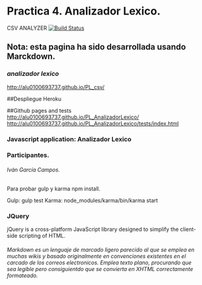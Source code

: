 # Practica 4. Analizador Lexico. #
CSV ANALYZER    [![Build Status](https://travis-ci.org/alu0100693737/PL_AnalizadorLexico.svg)](https://travis-ci.org/alu0100693737/PL_AnalizadorLexico)

Nota: esta pagina ha sido desarrollada usando Marckdown.
--------------------------------------------------------

### ***analizador lexico***

http://alu0100693737.github.io/PL_csv/

##Despliegue Heroku

##Github pages and tests
http://alu0100693737.github.io/PL_AnalizadorLexico/
http://alu0100693737.github.io/PL_AnalizadorLexico/tests/index.html

### Javascript application: Analizador Lexico

### Participantes.
###### Iván García Campos.

Para probar gulp y karma
npm install.

Gulp: gulp test
Karma: node_modules/karma/bin/karma start

### JQuery 
 jQuery is a cross-platform JavaScript library designed to simplify the client-side scripting of HTML. 
###### Markdown es un lenguaje de marcado ligero parecido al que se emplea en muchas wikis y basado originalmente en convenciones existentes en el carcado de los correos electronicos. Emplea texto plano, procurando que sea legible pero consiguientdo que se convierta en XHTML correctamente formateado.
